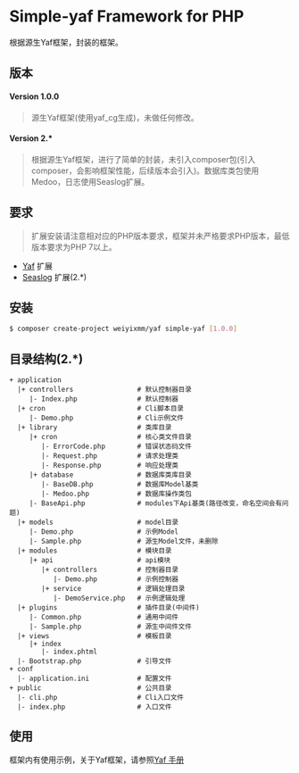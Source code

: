 
# Simple-yaf Framework for PHP 

根据源生Yaf框架，封装的框架。

## 版本

#### Version 1.0.0
> 源生Yaf框架(使用yaf_cg生成)，未做任何修改。

#### Version 2.*
> 根据源生Yaf框架，进行了简单的封装，未引入composer包(引入composer，会影响框架性能，后续版本会引入)。数据库类包使用Medoo，日志使用Seaslog扩展。

## 要求
> 扩展安装请注意相对应的PHP版本要求，框架并未严格要求PHP版本，最低版本要求为PHP 7以上。

- [Yaf](https://pecl.php.net/package/yaf) 扩展
- [Seaslog](https://pecl.php.net/package/seaslog) 扩展(2.*)

## 安装

```bash
$ composer create-project weiyixmm/yaf simple-yaf [1.0.0]
```

## 目录结构(2.*)

```
+ application
  |+ controllers                # 默认控制器目录
     |- Index.php               # 默认控制器
  |+ cron                       # Cli脚本目录
     |- Demo.php                # Cli示例文件
  |+ library                    # 类库目录
     |+ cron                    # 核心类文件目录
        |- ErrorCode.php        # 错误状态码文件
        |- Request.php          # 请求处理类
        |- Response.php         # 响应处理类
     |+ database                # 数据库类库目录
        |- BaseDB.php           # 数据库Model基类
        |- Medoo.php            # 数据库操作类包
     |- BaseApi.php             # modules下Api基类(路径改变，命名空间会有问题)
  |+ models                     # model目录
     |- Demo.php                # 示例Model
     |- Sample.php              # 源生Model文件，未删除
  |+ modules                    # 模块目录
     |+ api                     # api模块
        |+ controllers          # 控制器目录
           |- Demo.php          # 示例控制器
        |+ service              # 逻辑处理目录
           |- DemoService.php   # 示例逻辑处理
  |+ plugins                    # 插件目录(中间件)
     |- Common.php              # 通用中间件
     |- Sample.php              # 源生中间件文件
  |+ views                      # 模板目录
     |+ index   
        |- index.phtml
  |- Bootstrap.php              # 引导文件
+ conf
  |- application.ini            # 配置文件  
+ public                        # 公共目录
  |- cli.php                    # Cli入口文件
  |- index.php                  # 入口文件
```

## 使用
框架内有使用示例，关于Yaf框架，请参照[Yaf 手册](https://www.laruence.com/manual/index.html)